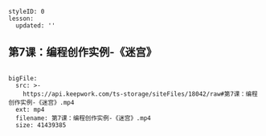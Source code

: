 ```@Lesson
styleID: 0
lesson:
  updated: ''

```
## 第7课：编程创作实例-《迷宫》

```@BigFile

bigFile:
  src: >-
    https://api.keepwork.com/ts-storage/siteFiles/18042/raw#第7课：编程创作实例-《迷宫》.mp4
  ext: mp4
  filename: 第7课：编程创作实例-《迷宫》.mp4
  size: 41439385
          
```